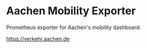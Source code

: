 # Aachen Mobility Exporter
Prometheus exporter for Aachen's mobility dashboard.

https://verkehr.aachen.de
